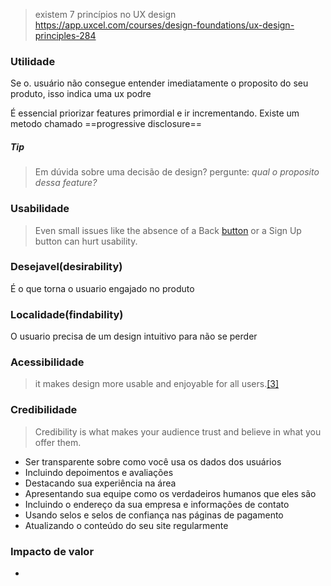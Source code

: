 > existem 7 princípios no UX design
> https://app.uxcel.com/courses/design-foundations/ux-design-principles-284

### Utilidade

Se o. usuário não consegue entender imediatamente o proposito do seu produto, isso indica uma ux podre

É essencial priorizar features primordial e ir incrementando. Existe um metodo chamado ==progressive disclosure==

##### Tip

> Em dúvida sobre uma decisão de design? pergunte: _qual o proposito dessa feature?_

### Usabilidade

> Even small issues like the absence of a Back [button](https://app.uxcel.com/glossary/buttons) or a Sign Up button can hurt usability.

### Desejavel(desirability)

É o que torna o usuario engajado no produto

### Localidade(findability)

O usuario precisa de um design intuitivo para não se perder

### Acessibilidade

> it makes design more usable and enjoyable for all users.[[3]](https://app.uxcel.com/#anchor-3)

### Credibilidade

> Credibility is what makes your audience trust and believe in what you offer them.

- Ser transparente sobre como você usa os dados dos usuários
- Incluindo depoimentos e avaliações
- Destacando sua experiência na área
- Apresentando sua equipe como os verdadeiros humanos que eles são
- Incluindo o endereço da sua empresa e informações de contato
- Usando selos e selos de confiança nas páginas de pagamento
- Atualizando o conteúdo do seu site regularmente

### Impacto de valor

-
